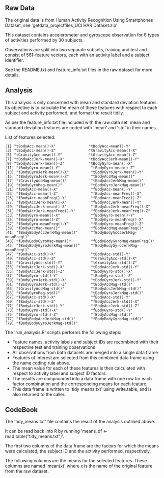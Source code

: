 Raw Data
--------

The original data is from Human Activity Recognition Using Smartphones Dataset, see 'getdata_projectfiles_UCI HAR Dataset.zip'

This dataset contains accelerometer and gyroscope observation for 6 types of activities performed by 30 subjects.

Observations are split into two separate subsets, training and test and consist of 561-feature vectors, each with an activity label and a subject identifier.

See the README.txt and feature_info.txt files in the raw dataset for more details.


Analysis
--------

This analysis is only concerned with mean and standard deviation features. Its objective is to calculate the mean of these features with respect to each subject and activity performed, and format the result tidily.

As per the feature_info.txt file included with the raw data set, mean and standard deviation features are coded with 'mean' and 'std' in their names.

List of features selected:

	[1] "tBodyAcc-mean()-X"               "tBodyAcc-mean()-Y"              
	[3] "tBodyAcc-mean()-Z"               "tGravityAcc-mean()-X"           
	[5] "tGravityAcc-mean()-Y"            "tGravityAcc-mean()-Z"           
	[7] "tBodyAccJerk-mean()-X"           "tBodyAccJerk-mean()-Y"          
	[9] "tBodyAccJerk-mean()-Z"           "tBodyGyro-mean()-X"             
	[11] "tBodyGyro-mean()-Y"              "tBodyGyro-mean()-Z"             
	[13] "tBodyGyroJerk-mean()-X"          "tBodyGyroJerk-mean()-Y"         
	[15] "tBodyGyroJerk-mean()-Z"          "tBodyAccMag-mean()"             
	[17] "tGravityAccMag-mean()"           "tBodyAccJerkMag-mean()"         
	[19] "tBodyGyroMag-mean()"             "tBodyGyroJerkMag-mean()"        
	[21] "fBodyAcc-mean()-X"               "fBodyAcc-mean()-Y"              
	[23] "fBodyAcc-mean()-Z"               "fBodyAcc-meanFreq()-X"          
	[25] "fBodyAcc-meanFreq()-Y"           "fBodyAcc-meanFreq()-Z"          
	[27] "fBodyAccJerk-mean()-X"           "fBodyAccJerk-mean()-Y"          
	[29] "fBodyAccJerk-mean()-Z"           "fBodyAccJerk-meanFreq()-X"      
	[31] "fBodyAccJerk-meanFreq()-Y"       "fBodyAccJerk-meanFreq()-Z"      
	[33] "fBodyGyro-mean()-X"              "fBodyGyro-mean()-Y"             
	[35] "fBodyGyro-mean()-Z"              "fBodyGyro-meanFreq()-X"         
	[37] "fBodyGyro-meanFreq()-Y"          "fBodyGyro-meanFreq()-Z"         
	[39] "fBodyAccMag-mean()"              "fBodyAccMag-meanFreq()"         
	[41] "fBodyBodyAccJerkMag-mean()"      "fBodyBodyAccJerkMag-meanFreq()" 
	[43] "fBodyBodyGyroMag-mean()"         "fBodyBodyGyroMag-meanFreq()"    
	[45] "fBodyBodyGyroJerkMag-mean()"     "fBodyBodyGyroJerkMag-meanFreq()"
	[47] "tBodyAcc-std()-X"                "tBodyAcc-std()-Y"               
	[49] "tBodyAcc-std()-Z"                "tGravityAcc-std()-X"            
	[51] "tGravityAcc-std()-Y"             "tGravityAcc-std()-Z"            
	[53] "tBodyAccJerk-std()-X"            "tBodyAccJerk-std()-Y"           
	[55] "tBodyAccJerk-std()-Z"            "tBodyGyro-std()-X"              
	[57] "tBodyGyro-std()-Y"               "tBodyGyro-std()-Z"              
	[59] "tBodyGyroJerk-std()-X"           "tBodyGyroJerk-std()-Y"          
	[61] "tBodyGyroJerk-std()-Z"           "tBodyAccMag-std()"              
	[63] "tGravityAccMag-std()"            "tBodyAccJerkMag-std()"          
	[65] "tBodyGyroMag-std()"              "tBodyGyroJerkMag-std()"         
	[67] "fBodyAcc-std()-X"                "fBodyAcc-std()-Y"               
	[69] "fBodyAcc-std()-Z"                "fBodyAccJerk-std()-X"           
	[71] "fBodyAccJerk-std()-Y"            "fBodyAccJerk-std()-Z"           
	[73] "fBodyGyro-std()-X"               "fBodyGyro-std()-Y"              
	[75] "fBodyGyro-std()-Z"               "fBodyAccMag-std()"              
	[77] "fBodyBodyAccJerkMag-std()"       "fBodyBodyGyroMag-std()"         
	[79] "fBodyBodyGyroJerkMag-std()"  

The 'run_analysis.R' scripts performs the following steps:

* Feature names, activity labels and subject IDs are recombined with their respective test and training observations
* All observations from both datasets are merged into a single data frame
* Features of interest are selected from this combined data frame using the name coding rule above.
* The mean value for each of these features is then calculated with respect to activity label and subject ID factors.
* The results are compounded into a data frame with one row for each factor combination and the corresponding means for each feature.
* This data frame is written to 'tidy_means.txt' using write.table, and is also returned to the caller.
	
CodeBook
--------

The 'tidy_means.txt' file contains the result of the analysis outlined above.

It can be read back into R by running 'means_df <- read.table("tidy_means.txt")'.

The first two columns of the data frame are the factors for which the means were calculated, the subject ID and the activity performed, respectively.

The following columns are the means for the selected features. These columns are named 'mean(x)' where x is the name of the original feature from the raw dataset.

